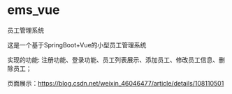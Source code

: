 # ems_vue
员工管理系统

这是一个基于SpringBoot+Vue的小型员工管理系统

实现的功能: 注册功能、登录功能、员工列表展示、添加员工、修改员工信息、删除员工；

页面展示：https://blog.csdn.net/weixin_46046477/article/details/108110501
